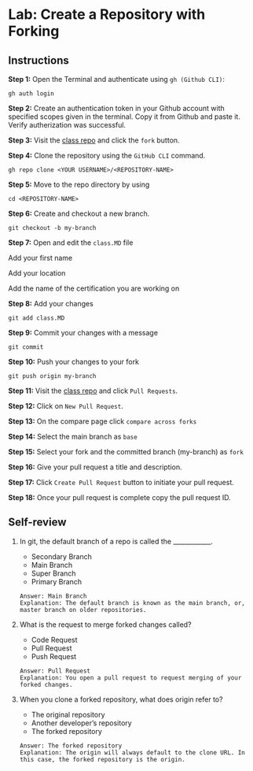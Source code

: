 # Lab: Create a Repository with Forking

## Instructions

__Step 1:__ Open the Terminal and authenticate using `gh (Github CLI)`:
```
gh auth login
```

__Step 2:__ Create an authentication token in your Github account with specified scopes given in the terminal. Copy it from Github and paste it. Verify autherization was successful.

__Step 3:__ Visit the [class repo](https://github.com/Meta-Front-End-Developer-PC/m3l2_forking_lab) and click the `fork` button.

__Step 4:__ Clone the repository using the `GitHub CLI` command.
```
gh repo clone <YOUR USERNAME>/<REPOSITORY-NAME>
```

__Step 5:__ Move to the repo directory by using 
```
cd <REPOSITORY-NAME>
```

__Step 6:__ Create and checkout a new branch.
```
git checkout -b my-branch
```

__Step 7:__ Open and edit the `class.MD` file

Add your first name

Add your location

Add the name of the certification you are working on

__Step 8:__ Add your changes
```
git add class.MD
```

__Step 9:__ Commit your changes with a message
```
git commit
```

__Step 10:__ Push your changes to your fork
```
git push origin my-branch
```

__Step 11:__ Visit the [class repo](https://github.com/Meta-Front-End-Developer-PC/m3l2_forking_lab) and click `Pull Requests`.

__Step 12:__ Click on `New Pull Request`.

__Step 13:__ On the compare page click `compare across forks`

__Step 14:__ Select the main branch as `base`

__Step 15:__ Select your fork and the committed branch (my-branch) as `fork`

__Step 16:__ Give your pull request a title and description.

__Step 17:__ Click `Create Pull Request` button to initiate your pull request.

__Step 18:__ Once your pull request is complete copy the pull request ID.

## Self-review

1. In git, the default branch of a repo is called the ____________.
   - Secondary Branch
   - Main Branch
   - Super Branch
   - Primary Branch
   ```
   Answer: Main Branch
   Explanation: The default branch is known as the main branch, or, master branch on older repositories.
   ```

2. What is the request to merge forked changes called?
   - Code Request
   - Pull Request
   - Push Request
   ```
   Answer: Pull Request
   Explanation: You open a pull request to request merging of your forked changes.
   ```

3. When you clone a forked repository, what does origin refer to?
   - The original repository
   - Another developer’s repository
   - The forked repository
   ```
   Answer: The forked repository
   Explanation: The origin will always default to the clone URL. In this case, the forked repository is the origin.
   ```